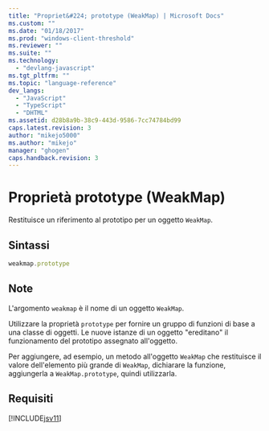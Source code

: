 ```yaml
---
title: "Propriet&#224; prototype (WeakMap) | Microsoft Docs"
ms.custom: ""
ms.date: "01/18/2017"
ms.prod: "windows-client-threshold"
ms.reviewer: ""
ms.suite: ""
ms.technology: 
  - "devlang-javascript"
ms.tgt_pltfrm: ""
ms.topic: "language-reference"
dev_langs: 
  - "JavaScript"
  - "TypeScript"
  - "DHTML"
ms.assetid: d28b8a9b-38c9-443d-9586-7cc74784bd99
caps.latest.revision: 3
author: "mikejo5000"
ms.author: "mikejo"
manager: "ghogen"
caps.handback.revision: 3
---
```

# Propriet&#224; prototype (WeakMap)
Restituisce un riferimento al prototipo per un oggetto `WeakMap`.  
  
## Sintassi  
  
```javascript  
weakmap.prototype  
```  
  
## Note  
 L'argomento `weakmap` è il nome di un oggetto `WeakMap`.  
  
 Utilizzare la proprietà `prototype` per fornire un gruppo di funzioni di base a una classe di oggetti.  Le nuove istanze di un oggetto "ereditano" il funzionamento del prototipo assegnato all'oggetto.  
  
 Per aggiungere, ad esempio, un metodo all'oggetto `WeakMap` che restituisce il valore dell'elemento più grande di `WeakMap`, dichiarare la funzione, aggiungerla a `WeakMap.prototype`, quindi utilizzarla.  
  
## Requisiti  
 [!INCLUDE[jsv11](../../javascript/reference/includes/jsv11-md.md)]